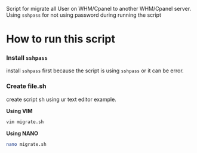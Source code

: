 Script for migrate all User on WHM/Cpanel to another WHM/Cpanel server. Using `sshpass` for not using password during running the script

# How to run this script

### Install `sshpass`

install `sshpass` first because the script is using `sshpass` or it can be error.

### Create file.sh

create script sh using ur text editor example.

**Using VIM**

```bash
vim migrate.sh

```

**Using NANO**

```bash
nano migrate.sh
```
